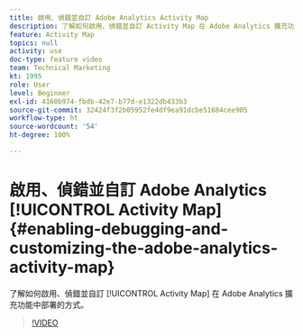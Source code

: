 ```yaml
---
title: 啟用、偵錯並自訂 Adobe Analytics Activity Map
description: 了解如何啟用、偵錯並自訂 Activity Map 在 Adobe Analytics 擴充功能中部署的方式。
feature: Activity Map
topics: null
activity: use
doc-type: feature video
team: Technical Marketing
kt: 1995
role: User
level: Beginner
exl-id: 4160b974-fbdb-42e7-b77d-e1322db433b3
source-git-commit: 32424f3f2b05952fe4df9ea91dcbe51684cee905
workflow-type: ht
source-wordcount: '54'
ht-degree: 100%

---
```


# 啟用、偵錯並自訂 Adobe Analytics [!UICONTROL Activity Map] {#enabling-debugging-and-customizing-the-adobe-analytics-activity-map}

了解如何啟用、偵錯並自訂 [!UICONTROL Activity Map] 在 Adobe Analytics 擴充功能中部署的方式。

>[!VIDEO](https://video.tv.adobe.com/v/25878?quality=12)
